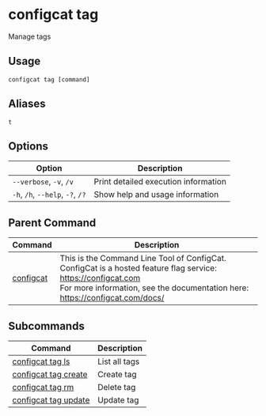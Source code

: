 # configcat tag
Manage tags
## Usage
```
configcat tag [command]
```
## Aliases
`t`
## Options
| Option | Description |
| ------ | ----------- |
| `--verbose`, `-v`, `/v` | Print detailed execution information |
| `-h`, `/h`, `--help`, `-?`, `/?` | Show help and usage information |
## Parent Command
| Command | Description |
| ------ | ----------- |
| [configcat](index.md) | This is the Command Line Tool of ConfigCat.<br/>ConfigCat is a hosted feature flag service: https://configcat.com<br/>For more information, see the documentation here: https://configcat.com/docs/ |
## Subcommands
| Command | Description |
| ------ | ----------- |
| [configcat tag ls](configcat-tag-ls.md) | List all tags |
| [configcat tag create](configcat-tag-create.md) | Create tag |
| [configcat tag rm](configcat-tag-rm.md) | Delete tag |
| [configcat tag update](configcat-tag-update.md) | Update tag |
